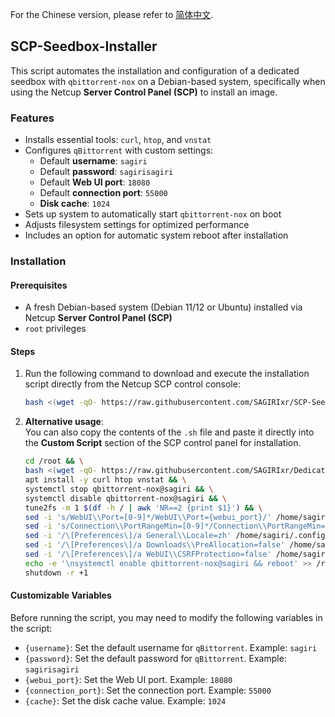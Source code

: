 For the Chinese version, please refer to [简体中文](https://github.com/SAGIRIxr/SCP-Seedbox-Installer/blob/main/README_zh.md).


## SCP-Seedbox-Installer

This script automates the installation and configuration of a dedicated seedbox with `qbittorrent-nox` on a Debian-based system, specifically when using the Netcup **Server Control Panel (SCP)** to install an image.

### Features

- Installs essential tools: `curl`, `htop`, and `vnstat`
- Configures `qBittorrent` with custom settings:
  - Default **username**: `sagiri`
  - Default **password**: `sagirisagiri`
  - Default **Web UI port**: `18080`
  - Default **connection port**: `55000`
  - **Disk cache**: `1024`
- Sets up system to automatically start `qbittorrent-nox` on boot
- Adjusts filesystem settings for optimized performance
- Includes an option for automatic system reboot after installation

### Installation

#### Prerequisites

- A fresh Debian-based system (Debian 11/12 or Ubuntu) installed via Netcup **Server Control Panel (SCP)**
- `root` privileges

#### Steps

1. Run the following command to download and execute the installation script directly from the Netcup SCP control console:
   ```bash
   bash <(wget -qO- https://raw.githubusercontent.com/SAGIRIxr/SCP-Seedbox-Installer/main/SCP-Seedbox-Installer.sh)
   ```

2. **Alternative usage**:  
   You can also copy the contents of the `.sh` file and paste it directly into the **Custom Script** section of the SCP control panel for installation.

    ```bash
    cd /root && \
    bash <(wget -qO- https://raw.githubusercontent.com/SAGIRIxr/Dedicated-Seedbox/main/Install.sh) -u {username} -p {password} -c {cache} -q 4.3.8 -l v1.2.14 -x && \
    apt install -y curl htop vnstat && \
    systemctl stop qbittorrent-nox@sagiri && \
    systemctl disable qbittorrent-nox@sagiri && \
    tune2fs -m 1 $(df -h / | awk 'NR==2 {print $1}') && \
    sed -i 's/WebUI\\Port=[0-9]*/WebUI\\Port={webui_port}/' /home/sagiri/.config/qBittorrent/qBittorrent.conf && \
    sed -i 's/Connection\\PortRangeMin=[0-9]*/Connection\\PortRangeMin={connection_port}/' /home/sagiri/.config/qBittorrent/qBittorrent.conf && \
    sed -i '/\[Preferences\]/a General\\Locale=zh' /home/sagiri/.config/qBittorrent/qBittorrent.conf && \
    sed -i '/\[Preferences\]/a Downloads\\PreAllocation=false' /home/sagiri/.config/qBittorrent/qBittorrent.conf && \
    sed -i '/\[Preferences\]/a WebUI\\CSRFProtection=false' /home/sagiri/.config/qBittorrent/qBittorrent.conf && \
    echo -e '\nsystemctl enable qbittorrent-nox@sagiri && reboot' >> /root/BBRx.sh && \
    shutdown -r +1
    ```

#### Customizable Variables

Before running the script, you may need to modify the following variables in the script:

- `{username}`: Set the default username for `qBittorrent`. Example: `sagiri`
- `{password}`: Set the default password for `qBittorrent`. Example: `sagirisagiri`
- `{webui_port}`: Set the Web UI port. Example: `18080`
- `{connection_port}`: Set the connection port. Example: `55000`
- `{cache}`: Set the disk cache value. Example: `1024`
